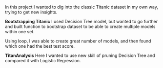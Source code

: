 In this project I wanted to dig into the classic Titanic dataset in my own way, trying to get new insights.

**Bootstrapping Titanic**
I used Decision Tree model, but wanted to go further and built function to bootstrap dataset to be able to create multiple models within one set.

Using loop, I was able to create great number of models, and then found which one had the best test score.

**TitanAnalysis**
Here I wanted to use new skill of pruning Decision Tree and compared it with Logistic Regression.
